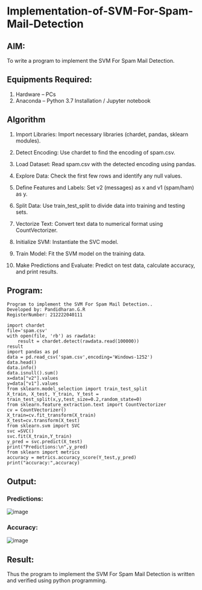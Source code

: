 # Implementation-of-SVM-For-Spam-Mail-Detection

## AIM:
To write a program to implement the SVM For Spam Mail Detection.

## Equipments Required:
1. Hardware – PCs
2. Anaconda – Python 3.7 Installation / Jupyter notebook

## Algorithm
1. Import Libraries: Import necessary libraries (chardet, pandas, sklearn modules).

2. Detect Encoding: Use chardet to find the encoding of spam.csv.

3. Load Dataset: Read spam.csv with the detected encoding using pandas.

4. Explore Data: Check the first few rows and identify any null values.

5. Define Features and Labels: Set v2 (messages) as x and v1 (spam/ham) as y.

6. Split Data: Use train_test_split to divide data into training and testing sets.

7. Vectorize Text: Convert text data to numerical format using CountVectorizer.

8. Initialize SVM: Instantiate the SVC model.

9. Train Model: Fit the SVM model on the training data.

10. Make Predictions and Evaluate: Predict on test data, calculate accuracy, and print results.

## Program:
```
Program to implement the SVM For Spam Mail Detection..
Developed by: Pandidharan.G.R
RegisterNumber: 212222040111

import chardet
file='spam.csv'
with open(file, 'rb') as rawdata:
    result = chardet.detect(rawdata.read(100000))
result
import pandas as pd
data = pd.read_csv('spam.csv',encoding='Windows-1252')
data.head()
data.info()
data.isnull().sum()
x=data["v2"].values
y=data["v1"].values
from sklearn.model_selection import train_test_split
X_train, X_test, Y_train, Y_test = train_test_split(x,y,test_size=0.2,random_state=0)
from sklearn.feature_extraction.text import CountVectorizer
cv = CountVectorizer()
X_train=cv.fit_transform(X_train)
X_test=cv.transform(X_test)
from sklearn.svm import SVC
svc =SVC()
svc.fit(X_train,Y_train)
y_pred = svc.predict(X_test)
print("Predictions:\n",y_pred)
from sklearn import metrics
accuracy = metrics.accuracy_score(Y_test,y_pred)
print("accuracy:",accuracy)
```

## Output:
### Predictions:
![image](https://github.com/user-attachments/assets/39cc0a56-7262-4f66-b0ac-f515f7265824)
### Accuracy:
![image](https://github.com/user-attachments/assets/a6481484-4e8c-48a8-9ddf-75a6f27667b1)




## Result:
Thus the program to implement the SVM For Spam Mail Detection is written and verified using python programming.
